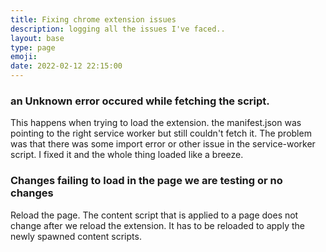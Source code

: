 ```yaml
---
title: Fixing chrome extension issues
description: logging all the issues I've faced..
layout: base
type: page
emoji: 
date: 2022-02-12 22:15:00
---
```


### an Unknown error occured while fetching the script.

This happens when trying to load the extension. the manifest.json was pointing to the right service worker but still couldn't fetch it. The problem was that there was some import error or other issue in the service-worker script. I fixed it and the whole thing loaded like a breeze.

### Changes failing to load in the page we are testing or no changes

Reload the page. The content script that is applied to a page does not change after we reload the extension. It has to be reloaded to apply the newly spawned content scripts.